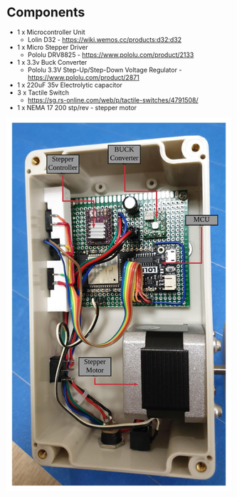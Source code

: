 # Components

* 1 x Microcontroller Unit
	* Lolin D32 - https://wiki.wemos.cc/products:d32:d32
* 1 x Micro Stepper Driver
	* Pololu DRV8825 - https://www.pololu.com/product/2133
* 1 x 3.3v Buck Converter
	* Pololu 3.3V Step-Up/Step-Down Voltage Regulator - https://www.pololu.com/product/2871 
* 1 x 220uF 35v Electrolytic capacitor
* 3 x Tactile Switch 
	* https://sg.rs-online.com/web/p/tactile-switches/4791508/
* 1 x NEMA 17 200 stp/rev - stepper motor

![image](Inside.jpeg)
